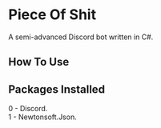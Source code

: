 # Piece Of Shit
A semi-advanced Discord bot written in C#.

## How To Use

## Packages Installed  
0 - Discord.  
1 - Newtonsoft.Json.  
